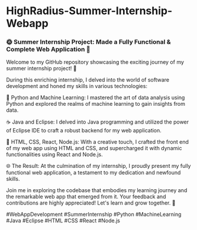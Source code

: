 # HighRadius-Summer-Internship-Webapp

### 🌞 Summer Internship Project: Made a Fully Functional & Complete Web Application 🚀

Welcome to my GitHub repository showcasing the exciting journey of my summer internship project! 🌟

During this enriching internship, I delved into the world of software development and honed my skills in various technologies:

🐍 Python and Machine Learning: I mastered the art of data analysis using Python and explored the realms of machine learning to gain insights from data.

☕ Java and Eclipse: I delved into Java programming and utilized the power of Eclipse IDE to craft a robust backend for my web application.

🎨 HTML, CSS, React, Node.js: With a creative touch, I crafted the front end of my web app using HTML and CSS, and supercharged it with dynamic functionalities using React and Node.js.

🌐 The Result: At the culmination of my internship, I proudly present my fully functional web application, a testament to my dedication and newfound skills.

Join me in exploring the codebase that embodies my learning journey and the remarkable web app that emerged from it. Your feedback and contributions are highly appreciated! Let's learn and grow together. 🌱

#WebAppDevelopment #SummerInternship #Python #MachineLearning #Java #Eclipse #HTML #CSS #React #Node.js
